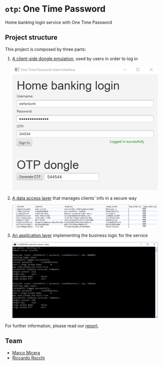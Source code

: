 # `otp`: One Time Password
Home banking login service with One Time Password

## Project structure
This project is composed by three parts:
1. [A client-side dongle emulation](/client), used by users in order to log in
    <p align="center">
      <img src="media/client.png"/>
    </p>
2. [A data access layer](/data) that manages clients' info in a secure way
    <p align="center">
      <img src="media/db.png"/> 
    </p>
3. [An application layer](/logic) implementing the business logic for the service
    <p align="center">
      <img src="media/remote_server.png"/> 
    </p>

For further information, please read our [report](http://marcomicera.altervista.org/otp).

## Team
- [Marco Micera](https://github.com/marcomicera)
- [Riccardo Rocchi](https://github.com/riccardorocchi)
